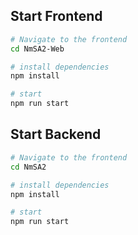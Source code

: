 ## Start Frontend

``` bash
# Navigate to the frontend
cd NmSA2-Web

# install dependencies
npm install

# start
npm run start
```

## Start Backend

``` bash
# Navigate to the frontend
cd NmSA2

# install dependencies
npm install

# start
npm run start
```